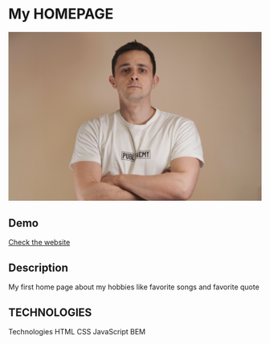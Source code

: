 # My HOMEPAGE

![Łukasz Żak](images/lukaszZak.jpg)

## Demo

[Check the website](https://shadii8.github.io/homepage/)

## Description

My first home page about my hobbies like favorite songs and favorite quote

## TECHNOLOGIES

Technologies
HTML
CSS
JavaScript
BEM
